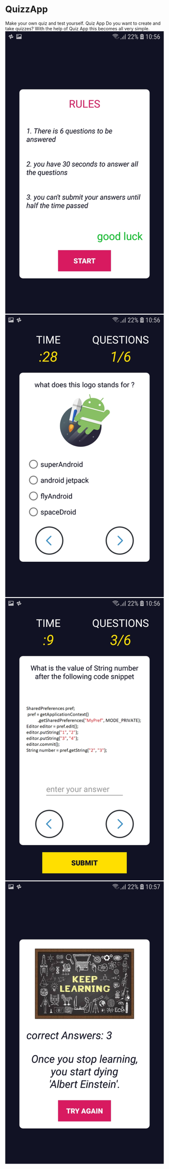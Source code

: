 # QuizzApp
Make your own quiz and test yourself. Quiz App Do you want to create and take quizzes? With the help of Quiz App this becomes all very simple.
![](https://github.com/yacine-charaf-eddine/QuizzApp/blob/master/screen%20shots/Screenshot_20200215-105629_Quizz%20App.jpg)
![](https://github.com/yacine-charaf-eddine/QuizzApp/blob/master/screen%20shots/Screenshot_20200215-105634_Quizz%20App.jpg)
![](https://github.com/yacine-charaf-eddine/QuizzApp/blob/master/screen%20shots/Screenshot_20200215-105652_Quizz%20App.jpg)
![](https://github.com/yacine-charaf-eddine/QuizzApp/blob/master/screen%20shots/Screenshot_20200215-105706_Quizz%20App.jpg)
